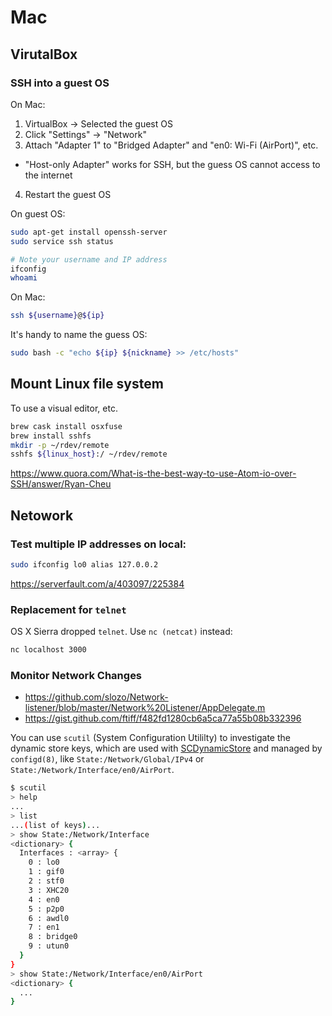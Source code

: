 # Mac

## VirutalBox

### SSH into a guest OS

On Mac:

1. VirtualBox -> Selected the guest OS
2. Click "Settings" -> "Network"
3. Attach "Adapter 1" to "Bridged Adapter" and "en0: Wi-Fi (AirPort)", etc.
  - "Host-only Adapter" works for SSH, but the guess OS cannot access to the internet
4. Restart the guest OS

On guest OS:

```sh
sudo apt-get install openssh-server
sudo service ssh status

# Note your username and IP address
ifconfig
whoami
```

On Mac:

```sh
ssh ${username}@${ip}
```

It's handy to name the guess OS:

```sh
sudo bash -c "echo ${ip} ${nickname} >> /etc/hosts"
```

## Mount Linux file system

To use a visual editor, etc.

```sh
brew cask install osxfuse
brew install sshfs
mkdir -p ~/rdev/remote
sshfs ${linux_host}:/ ~/rdev/remote
```

https://www.quora.com/What-is-the-best-way-to-use-Atom-io-over-SSH/answer/Ryan-Cheu

## Netowork

### Test multiple IP addresses on local:

```sh
sudo ifconfig lo0 alias 127.0.0.2
```

https://serverfault.com/a/403097/225384

### Replacement for `telnet`

OS X Sierra dropped `telnet`. Use `nc (netcat)` instead:

```sh
nc localhost 3000
```

### Monitor Network Changes

- https://github.com/slozo/Network-listener/blob/master/Network%20Listener/AppDelegate.m
- https://gist.github.com/ftiff/f482fd1280cb6a5ca77a55b08b332396

You can use `scutil` (System Configuration Utililty) to investigate the dynamic store keys, which are used with [SCDynamicStore](https://developer.apple.com/documentation/systemconfiguration/scdynamicstore-gb2) and managed by `configd(8)`, like `State:/Network/Global/IPv4` or `State:/Network/Interface/en0/AirPort`.

```sh
$ scutil
> help
...
> list
...(list of keys)...
> show State:/Network/Interface
<dictionary> {
  Interfaces : <array> {
    0 : lo0
    1 : gif0
    2 : stf0
    3 : XHC20
    4 : en0
    5 : p2p0
    6 : awdl0
    7 : en1
    8 : bridge0
    9 : utun0
  }
}
> show State:/Network/Interface/en0/AirPort
<dictionary> {
  ...
}
```
